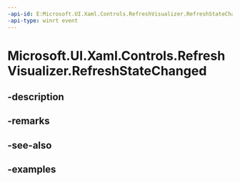 ```yaml
---
-api-id: E:Microsoft.UI.Xaml.Controls.RefreshVisualizer.RefreshStateChanged
-api-type: winrt event
---
```


<!-- Event syntax.
public event TypedEventHandler RefreshStateChanged<RefreshVisualizer, RefreshStateChangedEventArgs>
-->

# Microsoft.UI.Xaml.Controls.RefreshVisualizer.RefreshStateChanged

## -description

## -remarks

## -see-also

## -examples

